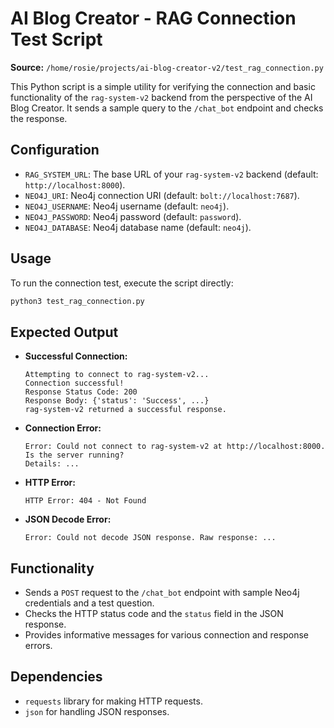 # AI Blog Creator - RAG Connection Test Script

**Source:** `/home/rosie/projects/ai-blog-creator-v2/test_rag_connection.py`

This Python script is a simple utility for verifying the connection and basic functionality of the `rag-system-v2` backend from the perspective of the AI Blog Creator. It sends a sample query to the `/chat_bot` endpoint and checks the response.

## Configuration

- `RAG_SYSTEM_URL`: The base URL of your `rag-system-v2` backend (default: `http://localhost:8000`).
- `NEO4J_URI`: Neo4j connection URI (default: `bolt://localhost:7687`).
- `NEO4J_USERNAME`: Neo4j username (default: `neo4j`).
- `NEO4J_PASSWORD`: Neo4j password (default: `password`).
- `NEO4J_DATABASE`: Neo4j database name (default: `neo4j`).

## Usage

To run the connection test, execute the script directly:

```bash
python3 test_rag_connection.py
```

## Expected Output

- **Successful Connection:**
  ```
  Attempting to connect to rag-system-v2...
  Connection successful!
  Response Status Code: 200
  Response Body: {'status': 'Success', ...}
  rag-system-v2 returned a successful response.
  ```
- **Connection Error:**
  ```
  Error: Could not connect to rag-system-v2 at http://localhost:8000. Is the server running?
  Details: ...
  ```
- **HTTP Error:**
  ```
  HTTP Error: 404 - Not Found
  ```
- **JSON Decode Error:**
  ```
  Error: Could not decode JSON response. Raw response: ...
  ```

## Functionality

- Sends a `POST` request to the `/chat_bot` endpoint with sample Neo4j credentials and a test question.
- Checks the HTTP status code and the `status` field in the JSON response.
- Provides informative messages for various connection and response errors.

## Dependencies

- `requests` library for making HTTP requests.
- `json` for handling JSON responses.
